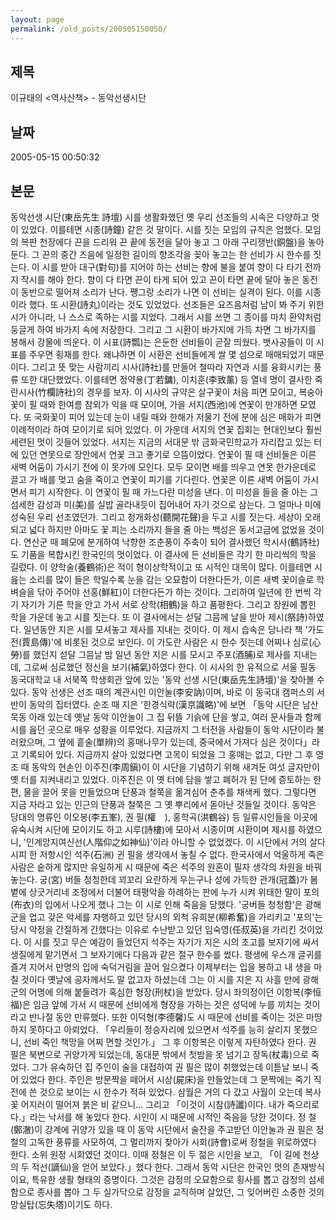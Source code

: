 ```yaml
---
layout: page
permalink: /old_posts/200505150050/
---
```


## 제목
이규태의 <역사산책> - 동악선생시단

## 날짜
2005-05-15 00:50:32

## 본문
동악선생 시단(東岳先生 詩壇) 시를 생활화했던 옛 우리 선조들의 시속은 다양하고 멋이 있었다. 이를테면 시종(詩鐘) 같은 것 말이다. 시를 짓는 모임의 규칙은 엄했다. 모임의 복판 천장에다 끈을 드리워 끈 끝에 동전을 달아 놓고 그 아래 구리쟁반(銅盤)을 놓아둔다. 그 끈의 중간 즈음에 일정한 길이의 향조각을 꽂아 놓고는 한 선비가 시 한수를 짓는다. 이 시를 받아 대구(對句)를 지어야 하는 선비는 향에 불을 붙여 향이 다 타기 전까지 작시를 해야 한다. 향이 다 타면 끈이 타게 되어 있고 끈이 타면 끝에 달아 놓은 동전이 동반으로 떨어져 소리가 난다. 쨍그랑 소리가 나면 이 선비는 실격이 된다. 이를 시종이라 했다. 또 시환(詩丸)이라는 것도 있었었다. 선조들은 요즈음처럼 남이 봐 주기 위한 시가 아니라, 나 스스로 족하는 시를 지었다. 그래서 시를 쓰면 그 종이를 마치 환약처럼 둥글게 하여 바가지 속에 저장한다. 그리고 그 시환이 바가지에 가득 차면 그 바가지를 봉해서 강물에 띄운다. 이 시표(詩瓢)는 은둔한 선비들이 곧잘 띄웠다. 뱃사공들이 이 시표를 주우면 횡재를 한다. 왜냐하면 이 시환은 선비들에게 쌀 몇 섬으로 매매되었기 때문이다. 그리고 뜻 맞는 사람끼리 시사(詩社)를 만들어 철따라 자연과 시를 융화시키는 풍류 또한 대단했었다. 이를테면 정약용(丁若鏞), 이치훈(李致薰) 등 열네 명이 결사한 죽란시사(竹欄詩社)의 경우를 보자. 이 시사의 규약은 살구꽃이 처음 피면 모이고, 복숭아꽃이 필 때와 한여름 참외가 익을 때 모이며, 가을 서지(西池)에 연꽃이 만개하면 모였다. 또 국화꽃이 피어 있는데 눈이 내릴 때와 한해가 저물기 전에 분에 심은 매화가 피면 이례적이라 하여 모이기로 되어 있었다. 이 가운데 서지의 연꽃 집회는 현대인보다 훨씬 세련된 멋이 깃들어 있었다. 서지는 지금의 서대문 밖 금화국민학교가 자리잡고 있는 터에 있던 연못으로 장안에서 연꽃 크고 좋기로 으뜸이었다. 연꽃이 필 때 선비들은 이른 새벽 어둠이 가시기 전에 이 못가에 모인다. 모두 모이면 배를 띄우고 연못 한가운데로 끌고 가 배를 멎고 숨을 죽이고 연꽃이 피기를 기다린다. 연꽃은 이른 새벽 어둠이 가시면서 피기 시작한다. 이 연꽃이 필 때 가느다란 미성을 낸다. 이 미성을 들을 줄 아는 그 섬세한 감성과 미(美)를 실밥 골라내듯이 집어내어 자기 것으로 삼는다. 그 얼마나 미에 성숙된 우리 선조였던가. 그리고 청개화성(聽開花聲)을 두고 시를 짓는다. 세상이 오래 되고 넓다 하지만 아마도 꽃 피는 소리까지 들을 줄 아는 백성은 동서고금에 없었을 것이다. 연산군 때 폐모에 분개하여 낙향한 조춘풍이 주축이 되어 결사했던 학시사(鶴詩社)도 기품을 복합시킨 한국인의 멋이었다. 이 결사에 든 선비들은 각기 한 마리씩의 학을 길렀다. 이 양학술(養鶴術)은 적이 형이상학적이고 또 시적인 대목이 많다. 이를테면 시 읊는 소리를 많이 들은 학일수록 눈을 감는 오묘함이 더한다든가, 이른 새벽 꽃이슬로 학 벼슬을 닦아 주어야 선홍(鮮紅)이 더한다든가 하는 것이다. 그리하여 일년에 한 번씩 각기 자기가 기른 학을 안고 가서 서로 상학(相鶴)을 하고 품평한다. 그리고 장원에 뽑힌 학을 가운데 놓고 시를 짓는다. 또 이 결사에서는 섣달 그믐께 날을 받아 제시(祭詩)하였다. 일년동안 지은 시를 모셔놓고 제사를 지내는 것이다. 이 제시 습속은 당나라 책 '가도전(賈島傳)'에 비롯된 것으로 보인다. 이 가도란 사람은 시 한수 짓는데 어찌나 심로(心勞)를 했던지 섣달 그믐날 밤 일년 동안 지은 시를 모시고 주포(酒脯)로 제사를 지내는데, 그로써 심로했던 정신을 보기(補氣)하였다 한다. 이 시사의 한 유적으로 서울 필동 동국대학교 내 서북쪽 학생회관 앞에 있는 '동악 선생 시단(東岳先生詩壇)'을 찾아볼 수 있다. 동악 선생은 선조 때의 계관시인 이안눌(李安訥)이며, 바로 이 동국대 캠퍼스의 서반이 동악의 집터였다. 순조 때 지은 '한경식략(漢京識略)'에 보면 「동악 시단은 남산 묵동 아래 있는데 옛날 동악 이안눌이 그 집 뒤뜰 기슭에 단을 쌓고, 여러 문사들과 함께 시를 읊던 곳으로 매우 성황을 이루었다. 지금까지 그 터전을 사람들이 동악 시단이라 불러왔으며, 그 옆에 흩술(單辨)의 홍매나무가 있는데, 중국에서 가져다 심은 것이다」라고 기록되어 있다. 지금까지 살아 있었다면 고목이 되었을 그 홍매는 없고, 다만 그 후 영조 때 동악의 현손인 이주진(李周鎭)이 이 시단을 기념하기 위해 새겨둔 여섯 글자만이 옛 터를 지켜내리고 있었다. 이주진은 이 옛 터에 담을 쌓고 폐허가 된 단에 증토하는 한편, 물을 끌어 못을 만들었으며 단풍과 철쭉을 옮겨심어 춘추를 채색케 했다. 그렇다면 지금 자라고 있는 인근의 단풍과 철쭉은 그 옛 뿌리에서 돋아난 것들일 것이다. 동악은 당대의 명류인 이오봉(李五峯), 권 필(權　), 홍학곡(洪鶴谷) 등 일류시인들을 이곳에 유숙시켜 시단에 모이기도 하고 시루(詩樓)에 모아서 시종이며 시환이며 제시를 하였으니, '인계앙지여신선(人階仰之如神仙)'이라 아니할 수 없었겠다. 이 시단에서 거의 살다시피 한 저항시인 석주(石洲) 귄 필을 생각에서 놓칠 수 없다. 한국사에서 억울하게 죽은 사람은 숱하게 많지만 유일하게 시 때문에 죽은 석주의 원혼이 필자 생각의 차원을 바꿔 놓는다. 궁(宮) 버들 청청한데 꾀꼬리 요란하게 우는구나 성에 가득한 관개(冠蓋)가 봄볕에 상긋거리네 조정에서 더불어 태평악을 하례하는 판에 누가 시켜 위태한 말이 포의(布衣)의 입에서 나오게 했나 그는 이 시로 인해 죽음을 당했다. '궁버들 청청함'은 광해군을 업고 갖은 악세를 자행하고 있던 당시의 외척 유희분(柳希奮)을 가리키고 '포의'는 당시 악정을 간절하게 간했다는 이유로 수난받고 있던 임숙영(任叔英)을 가리킨 것이었다. 이 시를 짓고 무슨 예감이 들었던지 석주는 자기가 지은 시의 초고를 보자기에 싸서 생질에게 맡기면서 그 보자기에다 다음과 같은 절구 한수를 썼다. 평생에 우스개 글귀를 즐겨 지어서 만명의 입에 숙덕거림을 끌어 일으켰다 이제부터는 입을 봉하고 내 생을 마칠 것이다 옛날에 공자께서도 말 없고자 하셨는데 그는 이 시를 지은 지 사흘 만에 광해군의 어명에 의해 붙들려가 혹심한 형장(刑杖)을 받았다. 당시 좌의정이던 이항복(李恒福)은 임금 앞에 가서 시 때문에 선비에게 형장을 가하는 것은 성덕에 누를 끼치는 것이라고 반나절 동안 만류했다. 또한 이덕형(李德馨)도 시 때문에 선비를 죽이는 것은 마땅하지 못하다고 아뢰었다. 「우리들이 정승자리에 있으면서 석주를 능히 살리지 못했으니, 선비 죽인 책망을 어찌 면할 것인가.」 그 후 이항복은 이렇게 자탄하였다 한다. 권 필은 북변으로 귀양가게 되었는데, 동대문 밖에서 첫밤을 못 넘기고 장독(杖毒)으로 죽었다. 그가 유숙하던 집 주인이 술을 대접하여 권 필은 많이 취했었는데 이튿날 보니 죽어 있었다 한다. 주인은 방문짝을 떼어서 시상(屍床)을 만들었는데 그 문짝에는 죽기 직전에 쓴 것으로 보이는 시 한수가 적혀 있었다. 삼월은 거의 다 갔고 사월이 오는데 복사꽃 어지러이 떨어져 붉은 비 같으니... 그리고 「이것이 시참(詩讖)이다. 내가 죽으리로다.」라는 낙서를 해 놓았다 한다. 시인이 시 때문에 시적인 죽음을 당한 것이다. 정 철(鄭澈)이 강계에 귀양가 있을 때 이 동악 시단에서 술잔을 주고받던 이안눌과 권 필은 정철의 고독한 풍류를 사모하여, 그 멀리까지 찾아가 시회(詩會)로써 정철을 위로하였다 한다. 소위 원정 시회였던 것이다. 이때 정철은 이 두 젊은 시인을 보고, 「이 길에 천상의 두 적선(謫仙)을 얻어 보았다.」했다 한다. 그래서 동악 시단은 한국인 멋의 존재방식이요, 특유한 생활 형태의 증명이다. 그것은 감정의 오묘함으로 횡사를 뽑고 감정의 섬세함으로 종사를 뽑아 그 두 실가닥으로 감정을 교직하며 살았던, 그 잊어버린 소중한 것의 망실탑(忘失塔)이기도 하다.